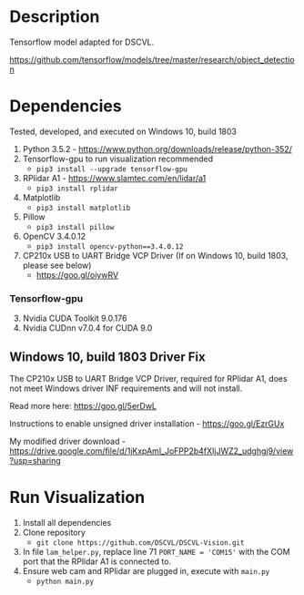 # Description
Tensorflow model adapted for DSCVL. 

https://github.com/tensorflow/models/tree/master/research/object_detection

# Dependencies
Tested, developed, and executed on Windows 10, build 1803
1. Python 3.5.2 - https://www.python.org/downloads/release/python-352/
2. Tensorflow-gpu to run visualization recommended
	- `pip3 install --upgrade tensorflow-gpu`
3. RPlidar A1 - https://www.slamtec.com/en/lidar/a1
	- `pip3 install rplidar`
4. Matplotlib
	- `pip3 install matplotlib`
5. Pillow
	- `pip3 install pillow`
6. OpenCV 3.4.0.12
	- `pip3 install opencv-python==3.4.0.12`
7. CP210x USB to UART Bridge VCP Driver (If on Windows 10, build 1803, please see below)
	- https://goo.gl/oiywRV

### Tensorflow-gpu
3. Nvidia CUDA Toolkit 9.0.176 
4. Nvidia CUDnn v7.0.4 for CUDA 9.0

## Windows 10, build 1803 Driver Fix
The CP210x USB to UART Bridge VCP Driver, required for RPlidar A1, does not meet Windows driver INF requirements and will not install.

Read more here: https://goo.gl/5erDwL

Instructions to enable unsigned driver installation - https://goo.gl/EzrGUx

My modified driver download
	- https://drive.google.com/file/d/1jKxpAml_JoFPP2b4fXIjJWZ2_udghgj9/view?usp=sharing

# Run Visualization
1. Install all dependencies
2. Clone repository
	- `git clone https://github.com/DSCVL/DSCVL-Vision.git`
3. In file `lam_helper.py`, replace line 71 `PORT_NAME = 'COM15'` with the COM port that the RPlidar A1 is connected to.
4. Ensure web cam and RPlidar are plugged in, execute with `main.py`
	- `python main.py`